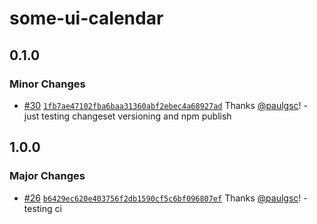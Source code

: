 # some-ui-calendar

## 0.1.0

### Minor Changes

- [#30](https://github.com/paulgsc/some-ui/pull/30) [`1fb7ae47102fba6baa31360abf2ebec4a68927ad`](https://github.com/paulgsc/some-ui/commit/1fb7ae47102fba6baa31360abf2ebec4a68927ad) Thanks [@paulgsc](https://github.com/paulgsc)! - just testing changeset versioning and npm publish

## 1.0.0

### Major Changes

- [#26](https://github.com/paulgsc/some-ui/pull/26) [`b6429ec620e403756f2db1590cf5c6bf096807ef`](https://github.com/paulgsc/some-ui/commit/b6429ec620e403756f2db1590cf5c6bf096807ef) Thanks [@paulgsc](https://github.com/paulgsc)! - testing ci
